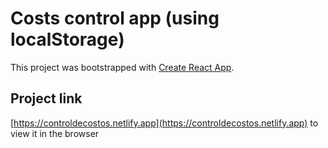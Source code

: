 # Costs control app (using localStorage)

This project was bootstrapped with [Create React App](https://github.com/facebook/create-react-app).

## Project link  
[https://controldecostos.netlify.app](https://controldecostos.netlify.app) to view it in the browser
